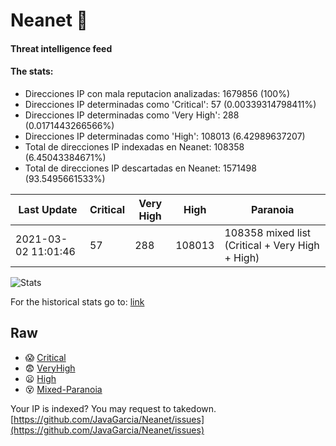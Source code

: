 # Neanet :hocho:
#### Threat intelligence feed
#### The stats:

- Direcciones IP con mala reputacion analizadas: 1679856 (100%)
- Direcciones IP determinadas como 'Critical':  57 (0.00339314798411%)
- Direcciones IP determinadas como 'Very High':  288 (0.0171443266566%)
- Direcciones IP determinadas como 'High':  108013 (6.42989637207)
- Total de direcciones IP indexadas en Neanet:  108358 (6.45043384671%)
- Total de direcciones IP descartadas en Neanet:  1571498 (93.5495661533%)

| Last Update | Critical | Very High | High | Paranoia |
| --- | --- | --- | --- | --- |
| 2021-03-02 11:01:46 | 57 | 288 | 108013 | 108358 mixed list (Critical + Very High + High)|

![Stats](https://docs.google.com/spreadsheets/d/e/2PACX-1vSnaNMIXVabIpDJjufMlzH7poXnshF3mgd8Is1g9ytUEzVsP5my4Trn8f-xkoLLQ38xpL3HtmUexLo6/pubchart?oid=501124687&format=image)

For the historical stats go to: [link](/stats.csv)
## Raw
- :scream: [Critical](https://raw.githubusercontent.com/JavaGarcia/Neanet/master/blacklists/neanet_critical.txt)
- :fearful: [VeryHigh](https://raw.githubusercontent.com/JavaGarcia/Neanet/master/blacklists/neanet_veryHigh.txtt)
- :frowning: [High](https://raw.githubusercontent.com/JavaGarcia/Neanet/master/blacklists/neanet_high.txt)
- :dizzy_face: [Mixed-Paranoia](https://raw.githubusercontent.com/JavaGarcia/Neanet/master/blacklists/neanet_all.txt)


Your IP is indexed? You may request to takedown. [https://github.com/JavaGarcia/Neanet/issues](https://github.com/JavaGarcia/Neanet/issues)


























































































































































































































































































































































































































































































































































































































































































































































































































































































































































































































































































































































































































































































































































































































































































































































































































































































































































































































































































































































































































































































































































































































































































































































































































































































































































































































































































































































































































































































































































































































































































































































































































































































































































































































































































































































































































































































































































































































































































































































































































































































































































































































































































































































































































































































































































































































































































































































